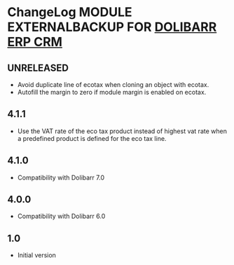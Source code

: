 # ChangeLog MODULE EXTERNALBACKUP FOR <a href="https://www.dolibarr.org">DOLIBARR ERP CRM</a>


## UNRELEASED

- Avoid duplicate line of ecotax when cloning an object with ecotax.
- Autofill the margin to zero if module margin is enabled on ecotax.


## 4.1.1

- Use the VAT rate of the eco tax product instead of highest vat rate when a predefined product
  is defined for the eco tax line.


## 4.1.0

- Compatibility with Dolibarr 7.0


## 4.0.0

- Compatibility with Dolibarr 6.0


## 1.0

- Initial version

